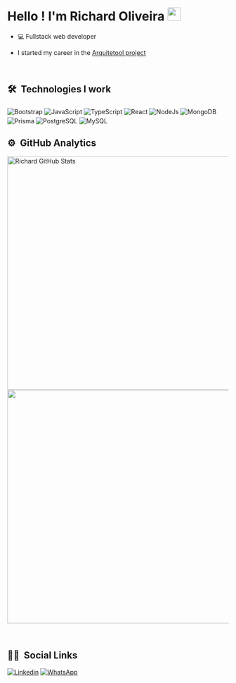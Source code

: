 <h1>Hello ! I'm Richard Oliveira <img src="https://github.com/kaueMarques/kaueMarques/blob/master/hi.gif" width="30px"></h1>

- 💻 Fullstack web developer

- I started my career in the [Arquitetool project](arquitetool.com.br)

<br>

## 🛠 &nbsp;Technologies I work

<div style="display: inline-block">
<img style="margin-top: 4px;" align="center" alt="Bootstrap" src="https://img.shields.io/badge/Bootstrap-563D7C?style=for-the-badge&logo=bootstrap&logoColor=white">
<img style="margin-top: 4px;" align="center" alt="JavaScript" src="https://img.shields.io/badge/JavaScript-F7DF1E?style=for-the-badge&logo=javascript&logoColor=black">
<img style="margin-top: 4px;" align="center" alt="TypeScript" src="https://img.shields.io/badge/TypeScript-007ACC?style=for-the-badge&logo=typescript&logoColor=white">
<img style="margin-top: 4px;" align="center" alt="React" src="https://img.shields.io/badge/React-20232A?style=for-the-badge&logo=react&logoColor=61DAFB">
<img style="margin-top: 4px;" align="center" alt="NodeJs" src="https://img.shields.io/badge/Node.js-43853D?style=for-the-badge&logo=node.js&logoColor=white">
<img style="margin-top: 4px;" align="center" alt="MongoDB" src="https://img.shields.io/badge/MongoDB-4EA94B?style=for-the-badge&logo=mongodb&logoColor=white">
<img style="margin-top: 4px;" align="center" alt="Prisma" src="https://img.shields.io/badge/Prisma-3982CE?style=for-the-badge&logo=Prisma&logoColor=white">
<img style="margin-top: 4px;" align="center" alt="PostgreSQL" src="https://img.shields.io/badge/PostgreSQL-316192?style=for-the-badge&logo=postgresql&logoColor=white">
<img style="margin-top: 4px;" align="center" alt="MySQL" src="https://img.shields.io/badge/MySQL-00000F?style=for-the-badge&logo=mysql&logoColor=white">

</div>
<br>

## ⚙ &nbsp;GitHub Analytics

<p align="left">
<img width="530em" alt="Richard GitHub Stats" src="https://github-readme-stats.vercel.app/api?username=RihOliver&token=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&show_icons=true&theme=tokyonight&cache=cachebreaker" />
<img width="530em" src="https://github-readme-stats.vercel.app/api/top-langs/?username=RihOliver&cache=cachebreaker&token=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&layout=compact&theme=tokyonight">
</p>

<br>

## 🙍‍♂️ &nbsp;Social Links 


[![Linkedin](https://img.shields.io/badge/LinkedIn-0077B5?style=for-the-badge&logo=linkedin&logoColor=white)](https://www.linkedin.com/in/richard-oliveira-5472b5226/)
[![WhatsApp](https://img.shields.io/badge/WhatsApp-25D366?style=for-the-badge&logo=whatsapp&logoColor=white)](https://wa.me/5511966804912)



